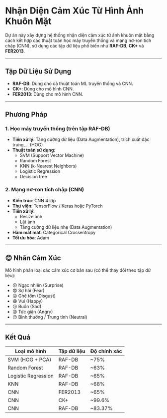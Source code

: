 #  Nhận Diện Cảm Xúc Từ Hình Ảnh Khuôn Mặt

Dự án này xây dựng hệ thống nhận diện cảm xúc từ ảnh khuôn mặt bằng cách kết hợp các thuật toán học máy truyền thống và mạng nơ-ron tích chập (CNN), sử dụng các tập dữ liệu phổ biến như **RAF-DB**, **CK+** và **FER2013**.

---

##  Tập Dữ Liệu Sử Dụng

- **RAF-DB**: Dùng cho cả thuật toán ML truyền thống và CNN.
- **CK+**: Dùng cho mô hình CNN.
- **FER2013**: Dùng cho mô hình CNN.

---

##  Phương Pháp

### 1. Học máy truyền thống (trên tập RAF-DB)
- **Tiền xử lý**: Tăng cường dữ liệu (Data Augmentation), trích xuất đặc trưng,... (HOG)
- **Thuật toán sử dụng**:
  - SVM (Support Vector Machine)
  - Random Forest
  - KNN (k-Nearest Neighbors)
  - Logistic Regression
  - Decision tree

### 2. Mạng nơ-ron tích chập (CNN)
- **Kiến trúc**: CNN 4 lớp
- **Thư viện**: TensorFlow / Keras hoặc PyTorch
- **Tiền xử lý**:
  - Resize ảnh
  - Lật ảnh
  - Tăng cường dữ liệu nhẹ (Data Augmentation)
- **Hàm mất mát**: Categorical Crossentropy
- **Tối ưu hóa**: Adam

---

## 😊 Nhãn Cảm Xúc

Mô hình phân loại các cảm xúc cơ bản sau (có thể thay đổi theo tập dữ liệu):
- 😲 Ngạc nhiên (Surprise)
- 😨 Sợ hãi (Fear)
- 😖 Ghê tởm (Disgust)
- 😄 Vui (Happy)
- 😢 Buồn (Sad)
- 😠 Tức giận (Angry)
- 😐 Bình thường / Trung tính (Neutral)


---

##  Kết Quả

| Loại mô hình         | Tập dữ liệu | Độ chính xác |
|----------------------|-------------|--------------|
| SVM (HOG + PCA)      | RAF-DB      | ~75%       |
| Random Forest        | RAF-DB      | ~63%       |
| Logistic Regression  | RAF-DB      | ~65%       |
| KNN                  | RAF-DB      | ~68%       |
| CNN                  | FER2013     | ~65%       |
| CNN                  | CK+         | ~99.6%       |
| CNN                  | RAF-DB      | ~83.37%       |


